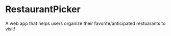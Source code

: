 # RestaurantPicker
A web app that helps users organize their favorite/anticipated restuarants to visit!
